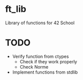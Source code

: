 # ft_lib
Library of functions for 42 School

# TODO
- Verify function from ctypes
	- Check if they work properly
	- Check Norme
- Implement functions from stdlib
